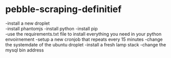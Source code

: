 # pebble-scraping-definitief

-install a new droplet  
-install phantomjs
-install python
-install pip  
-use the requirements.txt file to install everything you need in your
python envoirnement
-setup a new cronjob that repeats every 15 minutes
-change the systemdate of the ubuntu droplet
-install a fresh lamp stack 
-change the mysql bin address
